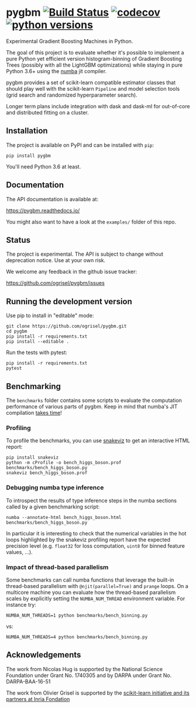 # pygbm [![Build Status](https://travis-ci.org/ogrisel/pygbm.svg?branch=master)](https://travis-ci.org/ogrisel/pygbm) [![codecov](https://codecov.io/gh/ogrisel/pygbm/branch/master/graph/badge.svg)](https://codecov.io/gh/ogrisel/pygbm) [![python versions](https://img.shields.io/badge/python-3.6+-blue.svg)](https://github.com/ogrisel/pygbm)



Experimental Gradient Boosting Machines in Python.

The goal of this project is to evaluate whether it's possible to implement a
pure Python yet efficient version histogram-binning of Gradient Boosting
Trees (possibly with all the LightGBM optimizations) while staying in pure
Python 3.6+ using the [numba](http://numba.pydata.org/) jit compiler.

pygbm provides a set of scikit-learn compatible estimator classes that
should play well with the scikit-learn `Pipeline` and model selection tools
(grid search and randomized hyperparameter search).

Longer term plans include integration with dask and dask-ml for
out-of-core and distributed fitting on a cluster.

## Installation

The project is available on PyPI and can be installed with `pip`:

    pip install pygbm

You'll need Python 3.6 at least.

## Documentation

The API documentation is available at:

https://pygbm.readthedocs.io/

You might also want to have a look at the `examples/` folder of this repo.

## Status

The project is experimental. The API is subject to change without deprecation notice. Use at your own risk.

We welcome any feedback in the github issue tracker:

https://github.com/ogrisel/pygbm/issues

## Running the development version

Use pip to install in "editable" mode:

    git clone https://github.com/ogrisel/pygbm.git
    cd pygbm
    pip install -r requirements.txt
    pip install --editable .

Run the tests with pytest:

    pip install -r requirements.txt
    pytest

## Benchmarking

The `benchmarks` folder contains some scripts to evaluate the computation
performance of various parts of pygbm. Keep in mind that numba's JIT
compilation [takes
time](http://numba.pydata.org/numba-doc/latest/user/5minguide.html#how-to-measure-the-performance-of-numba)!

### Profiling

To profile the benchmarks, you can use
[snakeviz](https://jiffyclub.github.io/snakeviz/) to get an interactive
HTML report:

    pip install snakeviz
    python -m cProfile -o bench_higgs_boson.prof benchmarks/bench_higgs_boson.py
    snakeviz bench_higgs_boson.prof

### Debugging numba type inference

To introspect the results of type inference steps in the numba sections
called by a given benchmarking script:

    numba --annotate-html bench_higgs_boson.html benchmarks/bench_higgs_boson.py

In particular it is interesting to check that the numerical variables in
the hot loops highlighted by the snakeviz profiling report have the
expected precision level (e.g. `float32` for loss computation, `uint8`
for binned feature values, ...).

### Impact of thread-based parallelism

Some benchmarks can call numba functions that leverage the built-in
thread-based parallelism with `@njit(parallel=True)` and `prange` loops.
On a multicore machine you can evaluate how the thread-based parallelism
scales by explicitly setting the `NUMBA_NUM_THREAD` environment
variable. For instance try:

    NUMBA_NUM_THREADS=1 python benchmarks/bench_binning.py

vs:

    NUMBA_NUM_THREADS=4 python benchmarks/bench_binning.py


## Acknowledgements

The work from Nicolas Hug is supported by the National Science Foundation
under Grant No. 1740305 and by DARPA under Grant No. DARPA-BAA-16-51

The work from Olivier Grisel is supported by the [scikit-learn initiative
and its partners at Inria Fondation](https://scikit-learn.fondation-inria.fr/en/)
